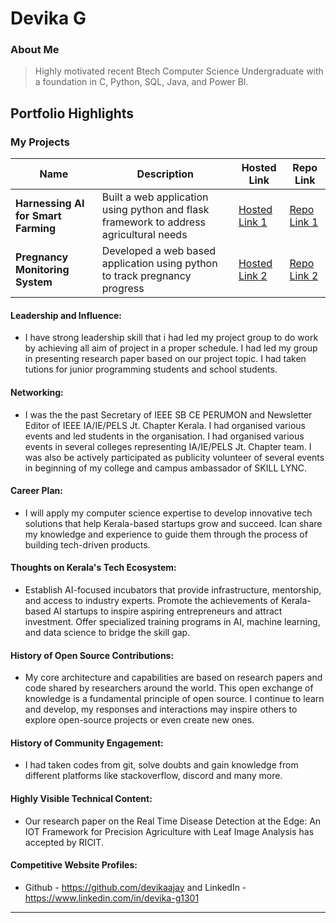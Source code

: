 # Devika G

### About Me

> Highly motivated recent Btech Computer Science Undergraduate with a foundation in C, Python, SQL, Java, and Power BI.


## Portfolio Highlights

### My Projects

| Name                | Description                                                               | Hosted Link                              | Repo Link                                                      |
|---------------------|---------------------------------------------------------------------------|------------------------------------------|----------------------------------------------------------------|
| **Harnessing AI for Smart Farming**  | Built a web application using python and flask framework to address agricultural needs                                              | [Hosted Link 1](https://example.com)    | [Repo Link 1](https://github.com/username/project1)             |
| **Pregnancy Monitoring System**  | Developed a web based application using python to track pregnancy progress                                              | [Hosted Link 2](https://example.com)    | [Repo Link 2](https://github.com/username/project2)             |

#### Leadership and Influence:

- I have strong leadership skill that i had led my project group to do work by achieving all aim  of project in a proper schedule. I had led my group in presenting research paper based on our project topic. I had taken tutions for junior programming students and school students.

#### Networking:

- I was the the past Secretary of IEEE SB CE PERUMON and Newsletter Editor of IEEE IA/IE/PELS Jt. Chapter Kerala. I had organised various events and led students in the organisation. I had organised various events in several colleges representing IA/IE/PELS Jt. Chapter team. I was also be actively participated as publicity volunteer of several events in beginning of my college and campus ambassador of SKILL LYNC.

#### Career Plan:

- I will apply my computer science expertise to develop innovative tech solutions that help Kerala-based startups grow and succeed. Ican share my knowledge and experience to guide them through the process of building tech-driven products.

#### Thoughts on Kerala's Tech Ecosystem:

- Establish AI-focused incubators that provide infrastructure, mentorship, and access to industry experts. Promote the achievements of Kerala-based AI startups to inspire aspiring entrepreneurs and attract investment. Offer specialized training programs in AI, machine learning, and data science to bridge the skill gap.

#### History of Open Source Contributions:

-  My core architecture and capabilities are based on research papers and code shared by researchers around the world. This open exchange of knowledge is a fundamental principle of open source. I continue to learn and develop, my responses and interactions may inspire others to explore open-source projects or even create new ones. 

#### History of Community Engagement:

-  I had taken codes from git, solve doubts and gain knowledge from different platforms like stackoverflow, discord and many more.

#### Highly Visible Technical Content:

- Our research paper on the Real Time Disease Detection at the Edge: An IOT Framework for Precision Agriculture with Leaf Image Analysis has accepted by RICIT.

#### Competitive Website Profiles:

- Github - https://github.com/devikaajay and LinkedIn - https://www.linkedin.com/in/devika-g1301

---
